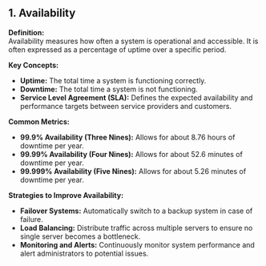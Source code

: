 ## 1. Availability

**Definition:**  
Availability measures how often a system is operational and accessible. It is often expressed as a percentage of uptime over a specific period.

**Key Concepts:**

- **Uptime:** The total time a system is functioning correctly.
- **Downtime:** The total time a system is not functioning.
- **Service Level Agreement (SLA):** Defines the expected availability and performance targets between service providers and customers.

**Common Metrics:**

- **99.9% Availability (Three Nines):** Allows for about 8.76 hours of downtime per year.
- **99.99% Availability (Four Nines):** Allows for about 52.6 minutes of downtime per year.
- **99.999% Availability (Five Nines):** Allows for about 5.26 minutes of downtime per year.

**Strategies to Improve Availability:**

- **Failover Systems:** Automatically switch to a backup system in case of failure.
- **Load Balancing:** Distribute traffic across multiple servers to ensure no single server becomes a bottleneck.
- **Monitoring and Alerts:** Continuously monitor system performance and alert administrators to potential issues.
